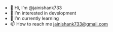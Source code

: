 - 👋 Hi, I’m @jainishank733
- 👀 I’m interested in development
- 🌱 I’m currently learning 
- 📫 How to reach me jainishank733@gmail.com

<!---
jainishank733/jainishank733 is a ✨ special ✨ repository because its `README.md` (this file) appears on your GitHub profile.
You can click the Preview link to take a look at your changes.
--->
